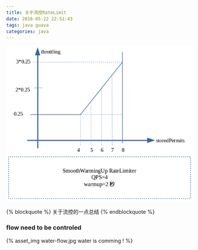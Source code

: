 ```yaml
---
title: 关于流控RateLimit
date: 2016-05-22 22:51:43
tags: java guava
categories: java
---
```

![SmoothWarmingUpRatelimit](/images/SmoothWarmingUpRatelimit.png)

{% blockquote %}
 关于流控的一点总结
{% endblockquote %}

### flow need to be controled
{% asset_img water-flow.jpg water is comming ! %}
